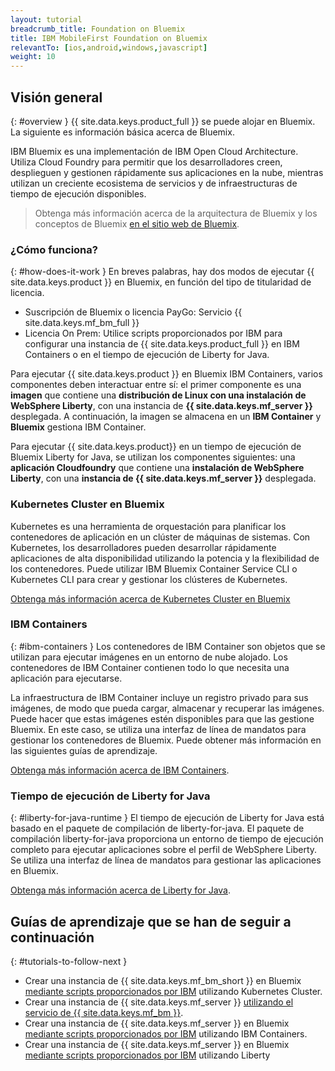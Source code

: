 ```yaml
---
layout: tutorial
breadcrumb_title: Foundation on Bluemix
title: IBM MobileFirst Foundation on Bluemix
relevantTo: [ios,android,windows,javascript]
weight: 10
---
```

<!-- NLS_CHARSET=UTF-8 -->
## Visión general
{: #overview }
{{ site.data.keys.product_full }} se puede alojar en Bluemix. La siguiente es información básica acerca de Bluemix.

IBM Bluemix es una implementación de IBM Open Cloud Architecture. Utiliza Cloud Foundry para permitir que los desarrolladores creen, desplieguen y gestionen rápidamente sus aplicaciones en la nube, mientras utilizan un creciente ecosistema de servicios y de infraestructuras de tiempo de ejecución disponibles.

> Obtenga más información acerca de la arquitectura de Bluemix y los conceptos de Bluemix [en el sitio web de Bluemix](https://console.ng.bluemix.net/docs/overview/whatisbluemix.html#bluemixoverview).

### ¿Cómo funciona?
{: #how-does-it-work }
En breves palabras, hay dos modos de ejecutar {{ site.data.keys.product }} en Bluemix, en función del tipo de titularidad de licencia.

* Suscripción de Bluemix o licencia PayGo: Servicio {{ site.data.keys.mf_bm_full }}
* Licencia On Prem: Utilice scripts proporcionados por IBM para configurar una instancia de {{ site.data.keys.product_full }} en IBM Containers o en el tiempo de ejecución de Liberty for Java.

Para ejecutar {{ site.data.keys.product }} en Bluemix IBM Containers, varios componentes deben interactuar entre sí: el primer componente es una **imagen** que contiene una **distribución de Linux con una instalación de WebSphere Liberty**, con una instancia de **{{ site.data.keys.mf_server }}** desplegada. A continuación, la imagen se almacena en un **IBM Container** y **Bluemix** gestiona IBM Container. 

Para ejecutar {{ site.data.keys.product}} en un tiempo de ejecución de Bluemix Liberty for Java, se utilizan los componentes siguientes: una **aplicación Cloudfoundry** que contiene una **instalación de WebSphere Liberty**, con una **instancia de {{ site.data.keys.mf_server }}** desplegada. 

### Kubernetes Cluster en Bluemix
Kubernetes es una herramienta de orquestación para planificar los contenedores de aplicación en un clúster de máquinas de sistemas. Con Kubernetes, los desarrolladores pueden desarrollar rápidamente aplicaciones de alta disponibilidad utilizando la potencia y la flexibilidad de los contenedores.
Puede utilizar IBM Bluemix Container Service CLI o Kubernetes CLI para crear y gestionar los clústeres de Kubernetes.

[Obtenga más información acerca de Kubernetes Cluster en Bluemix](https://console.bluemix.net/docs/containers/cs_tutorials.html#cs_tutorials)

### IBM Containers
{: #ibm-containers }
Los contenedores de IBM Container son objetos que se utilizan para ejecutar imágenes en un entorno de nube alojado. Los contenedores de IBM Container contienen todo lo que necesita una aplicación para ejecutarse.

La infraestructura de IBM Container incluye un registro privado para sus imágenes, de modo que pueda cargar, almacenar y recuperar las imágenes. Puede hacer que estas imágenes estén disponibles para que las gestione Bluemix. En este caso, se utiliza una interfaz de línea de mandatos para gestionar los contenedores de Bluemix. Puede obtener más información en las siguientes guías de aprendizaje.

[Obtenga más información acerca de IBM Containers](https://www.ng.bluemix.net/docs/containers/container_index.html).

### Tiempo de ejecución de Liberty for Java
{: #liberty-for-java-runtime }
El tiempo de ejecución de Liberty for Java está basado en el paquete de compilación de liberty-for-java. El paquete de compilación liberty-for-java proporciona un entorno de tiempo de ejecución completo para ejecutar aplicaciones sobre el perfil de WebSphere Liberty. Se utiliza una interfaz de línea de mandatos para gestionar las aplicaciones en Bluemix.

[Obtenga más información acerca de Liberty for Java](https://new-console.ng.bluemix.net/docs/runtimes/liberty/index.html).


## Guías de aprendizaje que se han de seguir a continuación
{: #tutorials-to-follow-next }

* Crear una instancia de {{ site.data.keys.mf_bm_short }} en Bluemix [mediante scripts proporcionados por IBM](mobilefirst-server-using-kubernetes/) utilizando Kubernetes Cluster.
* Crear una instancia de {{ site.data.keys.mf_server }} [utilizando el servicio de {{ site.data.keys.mf_bm }}](using-mobile-foundation/).
* Crear una instancia de {{ site.data.keys.mf_server }} en Bluemix [mediante scripts proporcionados por IBM](mobilefirst-server-using-scripts/) utilizando IBM Containers.
* Crear una instancia de {{ site.data.keys.mf_server }} en Bluemix [mediante scripts proporcionados por IBM](mobilefirst-server-using-scripts-lbp/) utilizando Liberty

